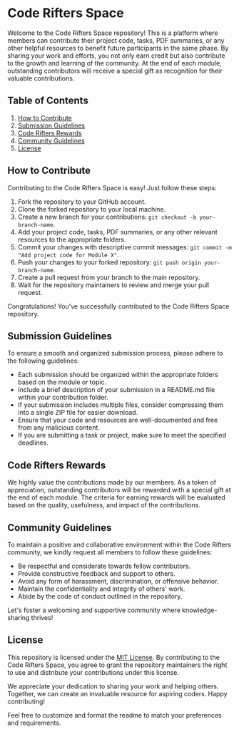 # Code Rifters Space

Welcome to the Code Rifters Space repository! This is a platform where members can contribute their project code, tasks, PDF summaries, or any other helpful resources to benefit future participants in the same phase. By sharing your work and efforts, you not only earn credit but also contribute to the growth and learning of the community. At the end of each module, outstanding contributors will receive a special gift as recognition for their valuable contributions.

## Table of Contents
1. [How to Contribute](#how-to-contribute)
2. [Submission Guidelines](#submission-guidelines)
3. [Code Rifters Rewards](#code-rifters-rewards)
4. [Community Guidelines](#community-guidelines)
5. [License](#license)

## How to Contribute

Contributing to the Code Rifters Space is easy! Just follow these steps:

1. Fork the repository to your GitHub account.
2. Clone the forked repository to your local machine.
3. Create a new branch for your contributions: `git checkout -b your-branch-name`.
4. Add your project code, tasks, PDF summaries, or any other relevant resources to the appropriate folders.
5. Commit your changes with descriptive commit messages: `git commit -m "Add project code for Module X"`.
6. Push your changes to your forked repository: `git push origin your-branch-name`.
7. Create a pull request from your branch to the main repository.
8. Wait for the repository maintainers to review and merge your pull request.

Congratulations! You've successfully contributed to the Code Rifters Space repository.

## Submission Guidelines

To ensure a smooth and organized submission process, please adhere to the following guidelines:

- Each submission should be organized within the appropriate folders based on the module or topic.
- Include a brief description of your submission in a README.md file within your contribution folder.
- If your submission includes multiple files, consider compressing them into a single ZIP file for easier download.
- Ensure that your code and resources are well-documented and free from any malicious content.
- If you are submitting a task or project, make sure to meet the specified deadlines.

## Code Rifters Rewards

We highly value the contributions made by our members. As a token of appreciation, outstanding contributors will be rewarded with a special gift at the end of each module. The criteria for earning rewards will be evaluated based on the quality, usefulness, and impact of the contributions.

## Community Guidelines

To maintain a positive and collaborative environment within the Code Rifters community, we kindly request all members to follow these guidelines:

- Be respectful and considerate towards fellow contributors.
- Provide constructive feedback and support to others.
- Avoid any form of harassment, discrimination, or offensive behavior.
- Maintain the confidentiality and integrity of others' work.
- Abide by the code of conduct outlined in the repository.

Let's foster a welcoming and supportive community where knowledge-sharing thrives!

## License

This repository is licensed under the [MIT License](LICENSE). By contributing to the Code Rifters Space, you agree to grant the repository maintainers the right to use and distribute your contributions under this license.

We appreciate your dedication to sharing your work and helping others. Together, we can create an invaluable resource for aspiring coders. Happy contributing!

Feel free to customize and format the readme to match your preferences and requirements.
